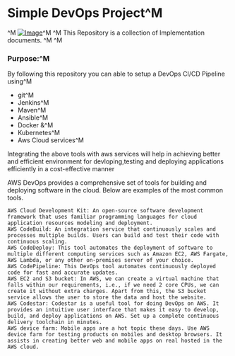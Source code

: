 # Simple DevOps Project^M
^M
[![Image](https://github.com/yankils/Simple-DevOps-Project/blob/master/Devops_course.PNG "DevOps Project - CI/CD with Jenkins Ansible Docker Kubernetes ")](https://www.udemy.com/course/valaxy-devops/?referralCode=8147A5CF4C8C7D9E253F)^M
^M
This Repository is a collection of Implementation documents. ^M
^M
### Purpose:^M
By following this repository you can able to setup a DevOps CI/CD Pipeline using^M
- git^M
- Jenkins^M
- Maven^M
- Ansible^M
- Docker &^M
- Kubernetes^M
- Aws Cloud services^M

Integrating the above tools with aws services will help in achieving better and efficient environment for devloping,testing and deploying applications efficiently in a cost-effective manner

AWS DevOps provides a comprehensive set of tools for building and deploying software in the cloud. Below are examples of the most common tools.

    AWS Cloud Development Kit: An open-source software development framework that uses familiar programming languages for cloud application resources modeling and deployment.
    AWS CodeBuild: An integration service that continuously scales and processes multiple builds. Users can build and test their code with continuous scaling.
    AWS CodeDeploy: This tool automates the deployment of software to multiple different computing services such as Amazon EC2, AWS Fargate, AWS Lambda, or any other on-premises server of your choice.
    AWS CodePipeline: This DevOps tool automates continuously deployed code for fast and accurate updates.
    AWS EC2 and S3 bucket: In AWS, we can create a virtual machine that falls within our requirements, i.e., if we need 2 core CPUs, we can create it without extra charges. Apart from this, the S3 bucket service allows the user to store the data and host the website.
    AWS Codestar: Codestar is a useful tool for doing DevOps on AWS. It provides an intuitive user interface that makes it easy to develop, build, and deploy applications on AWS. Set up a complete continuous delivery toolchain in minutes.
    AWS device farm: Mobile apps are a hot topic these days. Use AWS device farm for testing products on mobiles and desktop browsers. It assists in creating better web and mobile apps on real hosted in the AWS cloud.

